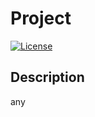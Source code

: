 # Project

  [![License](https://img.shields.io/badge/License-Apache_2.0-blue.svg)](https://opensource.org/licenses/Apache-2.0)

  ## Description

  any
  